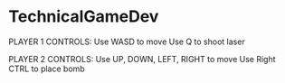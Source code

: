 # TechnicalGameDev

PLAYER 1 CONTROLS:
Use WASD to move
Use Q to shoot laser

PLAYER 2 CONTROLS:
Use UP, DOWN, LEFT, RIGHT to move
Use Right CTRL to place bomb